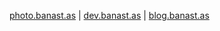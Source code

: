 <a href="http://photo.banast.as">photo.banast.as</a>  | <a href="http://dev.banast.as">dev.banast.as</a>  |  <a href="http://blog.banast.as">blog.banast.as</a>

